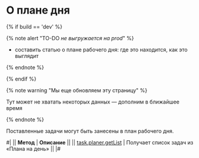 # О плане дня

{% if build == 'dev' %}

{% note alert "TO-DO _не выгружается на prod_" %}

- составить статью о плане рабочего дня: где это находится, как это выглядит

{% endnote %}

{% endif %}

{% note warning "Мы еще обновляем эту страницу" %}

Тут может не хватать некоторых данных — дополним в ближайшее время

{% endnote %}

Поставленные задачи могут быть занесены в план рабочего дня.

#|
|| **Метод** | **Описание** ||
|| [task.planer.getList](./task-planner-get-list.md) | Получает список задач из «Плана на день» ||
|#